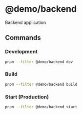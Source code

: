 # @demo/backend

Backend application

## Commands

### Development
```bash
pnpm --filter @demo/backend dev
```

### Build
```bash
pnpm --filter @demo/backend build
```

### Start (Production)
```bash
pnpm --filter @demo/backend start
```
